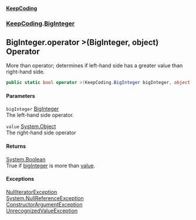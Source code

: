 #### [KeepCoding](index.md 'index')
### [KeepCoding](KeepCoding.md 'KeepCoding').[BigInteger](BigInteger.md 'KeepCoding.BigInteger')
## BigInteger.operator &gt;(BigInteger, object) Operator
More than operator; determines if left-hand side has a greater value than right-hand side.  
```csharp
public static bool operator >(KeepCoding.BigInteger bigInteger, object value);
```
#### Parameters
<a name='KeepCoding.BigInteger.op_GreaterThan(KeepCoding.BigInteger.object).bigInteger'></a>
`bigInteger` [BigInteger](BigInteger.md 'KeepCoding.BigInteger')  
The left-hand side operator.
  
<a name='KeepCoding.BigInteger.op_GreaterThan(KeepCoding.BigInteger.object).value'></a>
`value` [System.Object](https://docs.microsoft.com/en-us/dotnet/api/System.Object 'System.Object')  
The right-hand side operator
  
#### Returns
[System.Boolean](https://docs.microsoft.com/en-us/dotnet/api/System.Boolean 'System.Boolean')  
True if [bigInteger](BigInteger.op_GreaterThan.WR.h26ru96aVZgcupy+Zdg.md#KeepCoding.BigInteger.op_GreaterThan(KeepCoding.BigInteger.object).bigInteger 'KeepCoding.BigInteger.op_GreaterThan(KeepCoding.BigInteger, object).bigInteger') is more than [value](BigInteger.op_GreaterThan.WR.h26ru96aVZgcupy+Zdg.md#KeepCoding.BigInteger.op_GreaterThan(KeepCoding.BigInteger.object).value 'KeepCoding.BigInteger.op_GreaterThan(KeepCoding.BigInteger, object).value').
#### Exceptions
[NullIteratorException](NullIteratorException.md 'KeepCoding.Internal.NullIteratorException')  
[System.NullReferenceException](https://docs.microsoft.com/en-us/dotnet/api/System.NullReferenceException 'System.NullReferenceException')  
[ConstructorArgumentException](ConstructorArgumentException.md 'KeepCoding.Internal.ConstructorArgumentException')  
[UnrecognizedValueException](UnrecognizedValueException.md 'KeepCoding.Internal.UnrecognizedValueException')  
